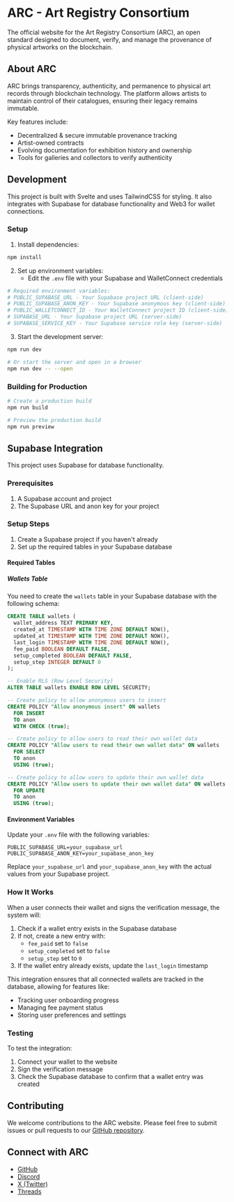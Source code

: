 # ARC - Art Registry Consortium

The official website for the Art Registry Consortium (ARC), an open standard designed to document, verify, and manage the provenance of physical artworks on the blockchain.

## About ARC

ARC brings transparency, authenticity, and permanence to physical art records through blockchain technology. The platform allows artists to maintain control of their catalogues, ensuring their legacy remains immutable.

Key features include:
- Decentralized & secure immutable provenance tracking
- Artist-owned contracts
- Evolving documentation for exhibition history and ownership
- Tools for galleries and collectors to verify authenticity

## Development

This project is built with Svelte and uses TailwindCSS for styling. It also integrates with Supabase for database functionality and Web3 for wallet connections.

### Setup

1. Install dependencies:
```bash
npm install
```

2. Set up environment variables:
   - Edit the `.env` file with your Supabase and WalletConnect credentials

```bash
# Required environment variables:
# PUBLIC_SUPABASE_URL - Your Supabase project URL (client-side)
# PUBLIC_SUPABASE_ANON_KEY - Your Supabase anonymous key (client-side)
# PUBLIC_WALLETCONNECT_ID - Your WalletConnect project ID (client-side)
# SUPABASE_URL - Your Supabase project URL (server-side)
# SUPABASE_SERVICE_KEY - Your Supabase service role key (server-side)
```

3. Start the development server:
```bash
npm run dev

# Or start the server and open in a browser
npm run dev -- --open
```

### Building for Production

```bash
# Create a production build
npm run build

# Preview the production build
npm run preview
```

## Supabase Integration

This project uses Supabase for database functionality.

### Prerequisites

1. A Supabase account and project
2. The Supabase URL and anon key for your project

### Setup Steps

1. Create a Supabase project if you haven't already
2. Set up the required tables in your Supabase database

#### Required Tables

##### Wallets Table

You need to create the `wallets` table in your Supabase database with the following schema:

```sql
CREATE TABLE wallets (
  wallet_address TEXT PRIMARY KEY,
  created_at TIMESTAMP WITH TIME ZONE DEFAULT NOW(),
  updated_at TIMESTAMP WITH TIME ZONE DEFAULT NOW(),
  last_login TIMESTAMP WITH TIME ZONE DEFAULT NOW(),
  fee_paid BOOLEAN DEFAULT FALSE,
  setup_completed BOOLEAN DEFAULT FALSE,
  setup_step INTEGER DEFAULT 0
);

-- Enable RLS (Row Level Security)
ALTER TABLE wallets ENABLE ROW LEVEL SECURITY;

-- Create policy to allow anonymous users to insert
CREATE POLICY "Allow anonymous insert" ON wallets
  FOR INSERT
  TO anon
  WITH CHECK (true);

-- Create policy to allow users to read their own wallet data
CREATE POLICY "Allow users to read their own wallet data" ON wallets
  FOR SELECT
  TO anon
  USING (true);

-- Create policy to allow users to update their own wallet data
CREATE POLICY "Allow users to update their own wallet data" ON wallets
  FOR UPDATE
  TO anon
  USING (true);
```

#### Environment Variables

Update your `.env` file with the following variables:

```
PUBLIC_SUPABASE_URL=your_supabase_url
PUBLIC_SUPABASE_ANON_KEY=your_supabase_anon_key
```

Replace `your_supabase_url` and `your_supabase_anon_key` with the actual values from your Supabase project.

### How It Works

When a user connects their wallet and signs the verification message, the system will:

1. Check if a wallet entry exists in the Supabase database
2. If not, create a new entry with:
   - `fee_paid` set to `false`
   - `setup_completed` set to `false`
   - `setup_step` set to `0`
3. If the wallet entry already exists, update the `last_login` timestamp

This integration ensures that all connected wallets are tracked in the database, allowing for features like:
- Tracking user onboarding progress
- Managing fee payment status
- Storing user preferences and settings

### Testing

To test the integration:
1. Connect your wallet to the website
2. Sign the verification message
3. Check the Supabase database to confirm that a wallet entry was created

## Contributing

We welcome contributions to the ARC website. Please feel free to submit issues or pull requests to our [GitHub repository](https://github.com/ArtRegistryConsortium).

## Connect with ARC

- [GitHub](https://github.com/ArtRegistryConsortium)
- [Discord](https://discord.com/invite/kNmQCnNWSp)
- [X (Twitter)](https://x.com/art_registry_c)
- [Threads](https://www.threads.net/@art_registry_c)
